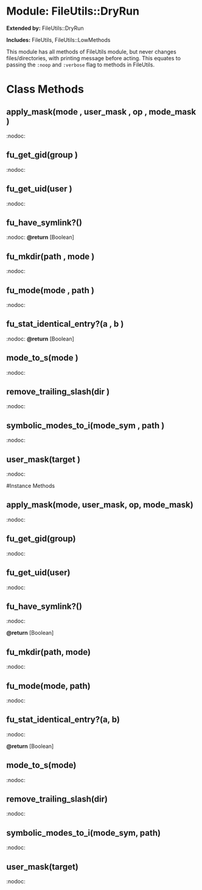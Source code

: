 # Module: FileUtils::DryRun
  
**Extended by:** FileUtils::DryRun
    
**Includes:** FileUtils, FileUtils::LowMethods
  

This module has all methods of FileUtils module, but never changes
files/directories, with printing message before acting. This equates to
passing the `:noop` and `:verbose` flag to methods in FileUtils.


# Class Methods
## apply_mask(mode , user_mask , op , mode_mask ) [](#method-c-apply_mask)
:nodoc:
## fu_get_gid(group ) [](#method-c-fu_get_gid)
:nodoc:
## fu_get_uid(user ) [](#method-c-fu_get_uid)
:nodoc:
## fu_have_symlink?() [](#method-c-fu_have_symlink?)
:nodoc:
**@return** [Boolean] 

## fu_mkdir(path , mode ) [](#method-c-fu_mkdir)
:nodoc:
## fu_mode(mode , path ) [](#method-c-fu_mode)
:nodoc:
## fu_stat_identical_entry?(a , b ) [](#method-c-fu_stat_identical_entry?)
:nodoc:
**@return** [Boolean] 

## mode_to_s(mode ) [](#method-c-mode_to_s)
:nodoc:
## remove_trailing_slash(dir ) [](#method-c-remove_trailing_slash)
:nodoc:
## symbolic_modes_to_i(mode_sym , path ) [](#method-c-symbolic_modes_to_i)
:nodoc:
## user_mask(target ) [](#method-c-user_mask)
:nodoc:

#Instance Methods
## apply_mask(mode, user_mask, op, mode_mask) [](#method-i-apply_mask)
:nodoc:

## fu_get_gid(group) [](#method-i-fu_get_gid)
:nodoc:

## fu_get_uid(user) [](#method-i-fu_get_uid)
:nodoc:

## fu_have_symlink?() [](#method-i-fu_have_symlink?)
:nodoc:

**@return** [Boolean] 

## fu_mkdir(path, mode) [](#method-i-fu_mkdir)
:nodoc:

## fu_mode(mode, path) [](#method-i-fu_mode)
:nodoc:

## fu_stat_identical_entry?(a, b) [](#method-i-fu_stat_identical_entry?)
:nodoc:

**@return** [Boolean] 

## mode_to_s(mode) [](#method-i-mode_to_s)
:nodoc:

## remove_trailing_slash(dir) [](#method-i-remove_trailing_slash)
:nodoc:

## symbolic_modes_to_i(mode_sym, path) [](#method-i-symbolic_modes_to_i)
:nodoc:

## user_mask(target) [](#method-i-user_mask)
:nodoc:

